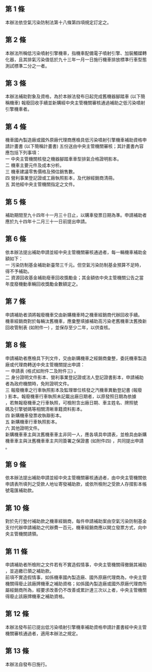 第 1 條
-------
本辦法依空氣污染防制法第十八條第四項規定訂定之。

第 2 條
-------
本辦法所稱低污染噴射引擎機車，指機車配備電子噴射引擎、加裝觸媒轉  
化器，且其排氣污染值低於九十三年一月一日施行機車排放標準行車型態  
測試標準二分之一者。

第 3 條
-------
本辦法補助對象及資格，為於本辦法發布日起完成舊機器腳踏車 (以下簡  
稱機車) 報廢回收手續並新購經中央主管機關審核通過補助之低污染噴射  
引擎機車者。

第 4 條
-------
機車國內製造廠或國外原廠代理商應檢具低污染噴射引擎機車補助資格申  
請計畫書 (以下簡稱計畫書) 五份送由中央主管機關審核；其計畫書內容  
應包括下列事項：  
一  中央主管機關核發之機器腳踏車車型排氣合格證明影本。  
二  機車主要元件及成本分析。  
三  機車建議零售價格及預估銷售數。  
四  營利事業登記證或工廠執照影本，及代辦經銷商清冊。  
五  其他經中央主管機關指定之文件。

第 5 條
-------
補助期間至九十四年十一月三十日止，以購車發票日期為準。申請補助者  
應於九十四年十二月三十一日前提出申請。

第 6 條
-------
依本辦法提出補助申請並經中央主管機關審核通過者，每一輛機車補助金  
額如下：  
一  污染防制基金補助新臺幣三千元。但空氣污染防制基金預算不足時，  
    得不予補助。  
二  資源回收基金補助廢車回收獎勵金；其金額依中央主管機關公告之當  
    年度廢機動車輛回收獎勵金數額定之。

第 7 條
-------
申請補助者須將報廢機車交由新購機車時之機車經銷商代辦回收手續。  
機車經銷商對於每輛汰舊機車，應彙整填據補助高污染老舊機車汰舊換新  
回收管制表 (如附件一) ，並保存至少二年，以供查核。

第 8 條
-------
申請補助者應檢具下列文件，交由新購機車之經銷商彙整，委託機車製造  
廠或代理商轉送中央主管機關提出申請：                              
一  申請表 (格式如附件二及附件三) 。                              
二  身分證明文件影本、營利事業登記證或法人登記證書影本，申請補助  
    者為政府機關時，免附證明文件。                                
三  報廢機車之行車執照影本及監理單位核發之汽機車異動登記書 (報廢  
    ) 影本。報廢機車行車執照未記載出廠日期者，以原發照日期為依據  
    ，若無報廢機車之行車執照，可檢附含出廠日期、車主姓名、牌照號  
    碼及引擎號碼等相關清晰車籍資料影本。                          
四  新購機車發票收執聯影本。                                      
五  新購機車行車執照影本。                                        
六  其他證明文件。                                                
新購機車車主與汰舊機車車主非同一人，應各填具申請表，並檢具由新購  
機車車主與汰舊機車車主共同簽署之保證書 (如附件四) ，共同提出申請  
。

第 9 條
-------
依本辦法提出補助申請並經中央主管機關審核通過者，由中央主管機關依  
申請表所填列之受款人地址寄發補助款，或依所檢附之受款人存摺影本帳  
號電匯補助款。

第 10 條
--------
對於先行墊付補助款之機車經銷商，每件申請補助案由空氣污染防制基金  
支付代辦申請補助之代辦費一百元，機車經銷商應以開立發票方式，向中  
央主管機關請領。

第 11 條
--------
申請補助者所檢附之文件若有不實造假情事，中央主管機關得撤銷其補助  
，並追繳已領之補助款。                                            
前項不實造假情事，如係機車國內製造廠、國外原廠代理商為，中央主管  
機關得廢止該廠牌機車之補助資格；如係國內製造廠或國外原廠代理商所  
屬經銷商所為，經要求改善仍不改善或累計達三次以上者，中央主管機關  
得廢止該廠牌機車之補助資格。

第 12 條
--------
本辦法發布前已提出低污染噴射引擎機車補助資格申請計畫書經中央主管  
機關審核通過者，適用本辦法之規定。

第 13 條
--------
本辦法自發布日施行。

